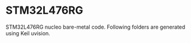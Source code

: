 # STM32L476RG
STM32L476RG nucleo bare-metal code. Following folders are generated using Keil uvision.
